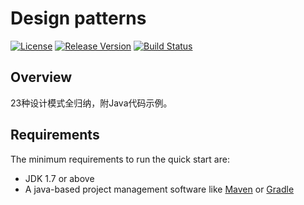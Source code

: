 # Design patterns
[![License](https://img.shields.io/badge/license-Apache%202-green.svg)](https://www.apache.org/licenses/LICENSE-2.0) [![Release Version](https://img.shields.io/badge/release-0.1.0-red.svg)](https://github.com/TFrise/design-patterns/releases) [![Build Status](https://travis-ci.org/TFrise/design-patterns.svg?branch=master)](https://travis-ci.org/TFrise/design-patterns)

## Overview
23种设计模式全归纳，附Java代码示例。

## Requirements
The minimum requirements to run the quick start are:
* JDK 1.7 or above
* A java-based project management software like [Maven](https://maven.apache.org/) or [Gradle](http://gradle.org/)




